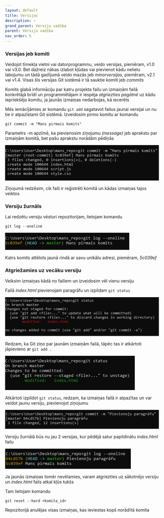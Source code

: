 ```yaml
---
layout: default
title: Versijas
description: ~
grand_parent: Versiju vadība
parent: Versiju vadība
nav_order: 5
---
```

### Versijas jeb komiti

Veidojot tīmekļa vietni vai datorprogrammu, veido versijas, piemēram, v1.0 vai v3.0. Bet dažreiz nākas izlabot kļūdas vai pievienot kādu nelielu labojumu un tādā gadījumā veido mazās jeb *minorversijas*, piemēram, v2.1 vai v1.4. Visas šīs versijas Git sistēmā ir tā sauktie komiti jeb *commits*

Komits glabā informāciju par katru projekta failu un izmaiņām failā konkrētājā brīdī un programmētājam ir iespēja *atgriezties pagātnē* uz kādu iepriekšējo komitu, ja jaunās izmaiņas nedarbojas, kā iecerēts

Mēs iemācījāmies ar komandu `git add` sagatavot failus jaunai versijai un nu tie ir atpazīstami Git sistēmā. Izveidosim pirmo komitu ar komandu

~~~git
git commit -m "Mans pirmais komits"
~~~

Parametrs -m apzīmē, ka pievienosim ziņojumu *(message)* jeb aprakstu par izmaiņām komitā, bet pašu aprakstu norādām pēdiņās

![pirmais_komits](/media/git/pirmais_komits.png)

Ziņojumā redzēsim, cik faili ir reģistrēti komitā un kādas izmaiņas tajos veiktos

### Versiju žurnāls

Lai redzētu versiju vēsturi repozitorijam, lietojam komandu

~~~git
git log --oneline
~~~

![komitu_zurnals](/media/git/log.png)

Katrs komits attēlots jaunā rindā ar savu unikālu adresi, piemēram, *5c039ef*

### Atgriežamies uz vecāku versiju

Veiksim izmaiņas kādā no failiem un izveidosim vēl vienu versiju

Failā *index.html* pievienojam paragrāfu un izpildam `git status`

![izmainas](/media/git/izmainas.png)

Redzam, ka Git ziņo par jaunām izmaiņām failā, tāpēc tas ir atkārtoti jāpievieno ar `git add .`

![gatavas_izmainas](/media/git/gatavas_izmainas.png)

Atkārtoti izpildot `git status`, redzam, ka izmaiņas failā ir atpazītas un var veidot jaunu versiju, pievienojot ziņojumu

![otra_versija](/media/git/otra_versija.png)

Versiju žurnālā būs nu jau 2 versijas, kur pēdējā satur papildinātu *index.html* failu

![otra_versija](/media/git/log2.png)

Ja jaunās izmaiņas tomēr nevēlamies, varam atgriezties uz sākotnējo versiju un *index.html* fails atkal kļūs tukšs

Tam lietojam komandu

~~~git
git reset --hard <komita_id>
~~~

Repozitorijā anulējas visas izmaiņas, kas ieviestas kopš norādītā komita